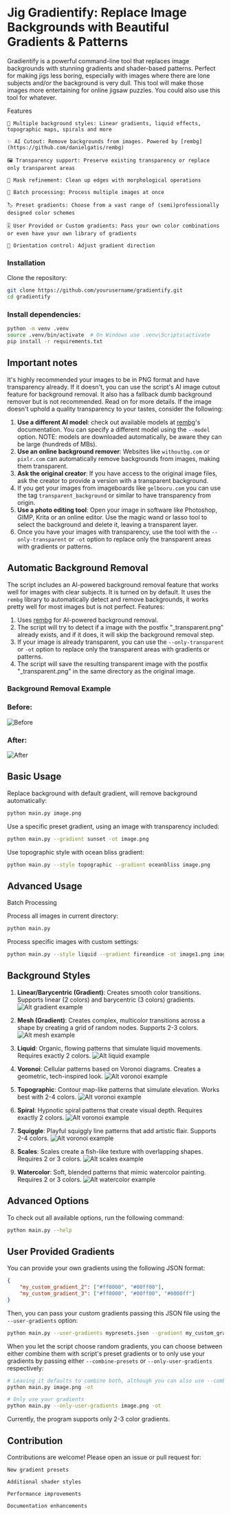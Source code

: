 # Jig Gradientify: Replace Image Backgrounds with Beautiful Gradients & Patterns

Gradientify is a powerful command-line tool that replaces image backgrounds with stunning gradients and shader-based patterns. Perfect for making jigs less boring, especially with images where there are lone subjects and/or the background is very dull. This tool will make those images more entertaining for online jigsaw puzzles. You could also use this tool for whatever.

Features

    🎨 Multiple background styles: Linear gradients, liquid effects, topographic maps, spirals and more

    ✨ AI Cutout: Remove backgrounds from images. Powered by [rembg](https://github.com/danielgatis/rembg)

    🖼️ Transparency support: Preserve existing transparency or replace only transparent areas

    🧪 Mask refinement: Clean up edges with morphological operations

    🔄 Batch processing: Process multiple images at once

    🏷️ Preset gradients: Choose from a vast range of (semi)professionally designed color schemes

    🎚️ User Provided or Custom gradients: Pass your own color combinations or even have your own library of gradients

    📐 Orientation control: Adjust gradient direction

### Installation

Clone the repository:

```bash
git clone https://github.com/yourusername/gradientify.git
cd gradientify
```

### Install dependencies:

```bash
python -m venv .venv
source .venv/bin/activate  # On Windows use .venv\Scripts\activate
pip install -r requirements.txt
```

## Important notes
It's highly recommended your images to be in PNG format and have transparency already. If it doesn't, you can use the script's AI image cutout feature for background removal. It also has a fallback dumb background remover but is not recommended. Read on for more details.
If the image doesn't uphold a quality transparency to your tastes, consider the following:
1. **Use a different AI model**: check out available models at [rembg](https://github.com/danielgatis/rembg)'s documentation. You can specify a different model using the `--model` option. NOTE: models are downloaded automatically, be aware they can be large (hundreds of MBs).
2. **Use an online background remover**: Websites like `withoutbg.com` or `pixlr.com` can automatically remove backgrounds from images, making them transparent.
3. **Ask the original creator**: If you have access to the original image files, ask the creator to provide a version with a transparent background.
4. If you get your images from imageboards like `gelbooru.com` you can use the tag `transparent_background` or similar to have transparency from origin.
5. **Use a photo editing tool**: Open your image in software like Photoshop, GIMP, Krita or an online editor. Use the magic wand or lasso tool to select the background and delete it, leaving a transparent layer.
6. Once you have your images with transparency, use the tool with the `--only-transparent`  or `-ot` option to replace only the transparent areas with gradients or patterns.

## Automatic Background Removal
The script includes an AI-powered background removal feature that works well for images with clear subjects. It is turned on by default. It uses the `rembg` library to automatically detect and remove backgrounds, it works pretty well for most images but is not perfect.
Features:
1. Uses [rembg](https://github.com/danielgatis/rembg) for AI-powered background removal.
2. The script will try to detect if a image with the postfix "_transparent.png" already exists, and if it does, it will skip the background removal step.
3. If your image is already transparent, you can use the `--only-transparent` or `-ot` option to replace only the transparent areas with gradients or patterns.
4. The script will save the resulting transparent image with the postfix "_transparent.png" in the same directory as the original image.

### Background Removal Example

### Before:
![Before](./doc/whitebgtest.png)
### After:
![After](./doc/whitebgtest_output_weddingdayblues.png)

## Basic Usage

Replace background with default gradient, will remove background automatically:
```bash
python main.py image.png
```

Use a specific preset gradient, using an image with transparency included:
```bash
python main.py --gradient sunset -ot image.png
```

Use topographic style with ocean bliss gradient:
```bash
python main.py --style topographic --gradient oceanbliss image.png
```

## Advanced Usage

Batch Processing

Process all images in current directory:
```bash
python main.py
```

Process specific images with custom settings:
```bash
python main.py --style liquid --gradient fireandice -ot image1.png image2.jpg
```

## Background Styles

1. **Linear/Barycentric (Gradient)**:
Creates smooth color transitions. Supports linear (2 colors) and barycentric (3 colors) gradients.
![Alt gradient example](./doc/alpha-ykk-transparent_output_cyberpunk.png)

2. **Mesh (Gradient)**:
Creates complex, multicolor transitions across a shape by creating a grid of random nodes. Supports 2-3 colors.
![Alt mesh example](./doc/5_output_goldenlagoon_mesh.png)

3. **Liquid**:
Organic, flowing patterns that simulate liquid movements. Requires exactly 2 colors.
![Alt liquid example](./doc/rin-touhou-transparent_output_spicy_sunset_liquid.png)

4. **Voronoi**:
Cellular patterns based on Voronoi diagrams. Creates a geometric, tech-inspired look.
![Alt voronoi example](./doc/1_output_bubblegum_voronoi.png)

5. **Topographic**:
Contour map-like patterns that simulate elevation. Works best with 2-4 colors.
![Alt voronoi example](./doc/2_output_weddingdayblues_topographic.png)

6. **Spiral**:
Hypnotic spiral patterns that create visual depth. Requires exactly 2 colors.
![Alt voronoi example](./doc/3_output_skymint_spiral.png)

7. **Squiggle**:
Playful squiggly line patterns that add artistic flair. Supports 2-4 colors.
![Alt voronoi example](./doc/4_output_goldenlagoon_squiggle.png)

8. **Scales**:
Scales create a fish-like texture with overlapping shapes. Requires 2 or 3 colors.
![Alt scales example](./doc/6_output_paloalto_scales.png)

9. **Watercolor**:
Soft, blended patterns that mimic watercolor painting. Requires 2 or 3 colors.
![Alt watercolor example](./doc/7_output_abyssalblue_watercolor.png)

## Advanced Options
To check out all available options, run the following command:
```bash
python main.py --help
```

## User Provided Gradients
You can provide your own gradients using the following JSON format:
```json
{
    "my_custom_gradient_2": ["#ff0000", "#00ff00"],
    "my_custom_gradient_3": ["#ff0000", "#00ff00", "#0000ff"]
}
```

Then, you can pass your custom gradients passing this JSON file using the `--user-gradients` option:
```bash
python main.py --user-gradients mypresets.json --gradient my_custom_gradient_2 image.png
```

When you let the script choose random gradients, you can choose between either combine them with script's preset gradients or to only use your gradients by passing either `--combine-presets` or `--only-user-gradients` respectively:
```bash
# Leaving it defaults to combine both, although you can also use --combine-presets to be explicit
python main.py image.png -ot

# Only use your gradients
python main.py --only-user-gradients image.png -ot
```

Currently, the program supports only 2-3 color gradients.

## Contribution

Contributions are welcome! Please open an issue or pull request for:

    New gradient presets

    Additional shader styles

    Performance improvements

    Documentation enhancements
